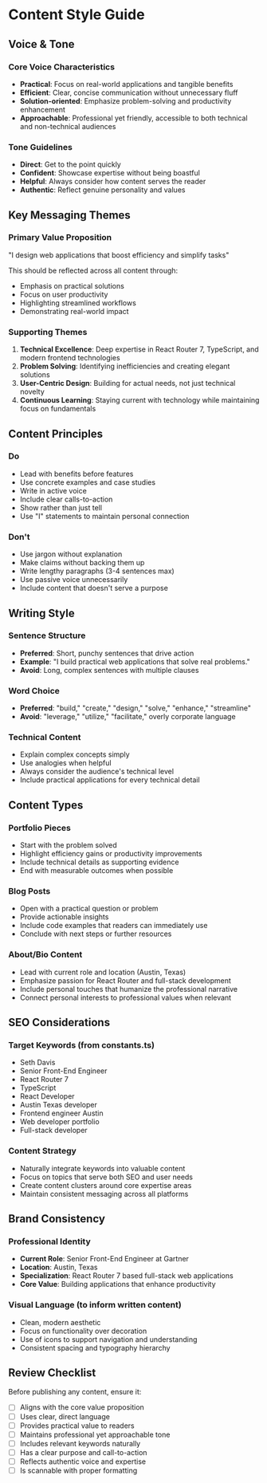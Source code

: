 # Content Style Guide

## Voice & Tone

### Core Voice Characteristics

- **Practical**: Focus on real-world applications and tangible benefits
- **Efficient**: Clear, concise communication without unnecessary fluff
- **Solution-oriented**: Emphasize problem-solving and productivity enhancement
- **Approachable**: Professional yet friendly, accessible to both technical and non-technical audiences

### Tone Guidelines

- **Direct**: Get to the point quickly
- **Confident**: Showcase expertise without being boastful
- **Helpful**: Always consider how content serves the reader
- **Authentic**: Reflect genuine personality and values

## Key Messaging Themes

### Primary Value Proposition

"I design web applications that boost efficiency and simplify tasks"

This should be reflected across all content through:

- Emphasis on practical solutions
- Focus on user productivity
- Highlighting streamlined workflows
- Demonstrating real-world impact

### Supporting Themes

1. **Technical Excellence**: Deep expertise in React Router 7, TypeScript, and modern frontend technologies
2. **Problem Solving**: Identifying inefficiencies and creating elegant solutions
3. **User-Centric Design**: Building for actual needs, not just technical novelty
4. **Continuous Learning**: Staying current with technology while maintaining focus on fundamentals

## Content Principles

### Do

- Lead with benefits before features
- Use concrete examples and case studies
- Write in active voice
- Include clear calls-to-action
- Show rather than just tell
- Use "I" statements to maintain personal connection

### Don't

- Use jargon without explanation
- Make claims without backing them up
- Write lengthy paragraphs (3-4 sentences max)
- Use passive voice unnecessarily
- Include content that doesn't serve a purpose

## Writing Style

### Sentence Structure

- **Preferred**: Short, punchy sentences that drive action
- **Example**: "I build practical web applications that solve real problems."
- **Avoid**: Long, complex sentences with multiple clauses

### Word Choice

- **Preferred**: "build," "create," "design," "solve," "enhance," "streamline"
- **Avoid**: "leverage," "utilize," "facilitate," overly corporate language

### Technical Content

- Explain complex concepts simply
- Use analogies when helpful
- Always consider the audience's technical level
- Include practical applications for every technical detail

## Content Types

### Portfolio Pieces

- Start with the problem solved
- Highlight efficiency gains or productivity improvements
- Include technical details as supporting evidence
- End with measurable outcomes when possible

### Blog Posts

- Open with a practical question or problem
- Provide actionable insights
- Include code examples that readers can immediately use
- Conclude with next steps or further resources

### About/Bio Content

- Lead with current role and location (Austin, Texas)
- Emphasize passion for React Router and full-stack development
- Include personal touches that humanize the professional narrative
- Connect personal interests to professional values when relevant

## SEO Considerations

### Target Keywords (from constants.ts)

- Seth Davis
- Senior Front-End Engineer
- React Router 7
- TypeScript
- React Developer
- Austin Texas developer
- Frontend engineer Austin
- Web developer portfolio
- Full-stack developer

### Content Strategy

- Naturally integrate keywords into valuable content
- Focus on topics that serve both SEO and user needs
- Create content clusters around core expertise areas
- Maintain consistent messaging across all platforms

## Brand Consistency

### Professional Identity

- **Current Role**: Senior Front-End Engineer at Gartner
- **Location**: Austin, Texas
- **Specialization**: React Router 7 based full-stack web applications
- **Core Value**: Building applications that enhance productivity

### Visual Language (to inform written content)

- Clean, modern aesthetic
- Focus on functionality over decoration
- Use of icons to support navigation and understanding
- Consistent spacing and typography hierarchy

## Review Checklist

Before publishing any content, ensure it:

- [ ] Aligns with the core value proposition
- [ ] Uses clear, direct language
- [ ] Provides practical value to readers
- [ ] Maintains professional yet approachable tone
- [ ] Includes relevant keywords naturally
- [ ] Has a clear purpose and call-to-action
- [ ] Reflects authentic voice and expertise
- [ ] Is scannable with proper formatting
